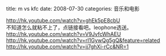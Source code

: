 title: m vs kfc
date: 2008-07-30
categories: 音乐和电影

http://hk.youtube.com/watch?v=ghEk5pE8cbU  
不知道怎么就粘不上了，点链接看吧。leophone选送。  
http://hk.youtube.com/watch?v=V9JvfcWhAEU  
http://hk.youtube.com/watch?v=rI1GywQg5gQ&feature=related  
http://hk.youtube.com/watch?v=jj7ghXi-rCc&NR=1
